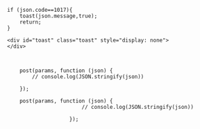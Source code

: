             if (json.code==1017){
                toast(json.message,true);
                return;
            }
            
            <div id="toast" class="toast" style="display: none">
            </div>
            
            
            
                post(params, function (json) {
                    // console.log(JSON.stringify(json))
            
                });
                
                post(params, function (json) {
                                    // console.log(JSON.stringify(json))
                            
                                });